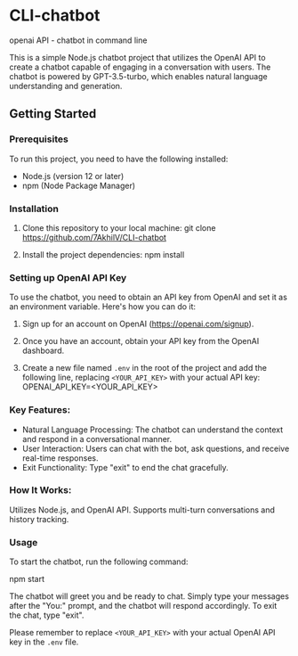 # CLI-chatbot
openai API - chatbot in command line

This is a simple Node.js chatbot project that utilizes the OpenAI API to create a chatbot capable of engaging in a conversation with users.
The chatbot is powered by GPT-3.5-turbo, which enables natural language understanding and generation.

## Getting Started

### Prerequisites

To run this project, you need to have the following installed:

- Node.js (version 12 or later)
- npm (Node Package Manager)
  
### Installation

1. Clone this repository to your local machine:
   git clone https://github.com/7AkhilV/CLI-chatbot

2. Install the project dependencies:
   npm install

### Setting up OpenAI API Key

To use the chatbot, you need to obtain an API key from OpenAI and set it as an environment variable. 
Here's how you can do it:

1. Sign up for an account on OpenAI (https://openai.com/signup).

2. Once you have an account, obtain your API key from the OpenAI dashboard.

3. Create a new file named `.env` in the root of the project and add the following line, replacing `<YOUR_API_KEY>` with your actual API key:
   OPENAI_API_KEY=<YOUR_API_KEY>

 ### Key Features:
 
- Natural Language Processing: The chatbot can understand the context and respond in a conversational manner.
- User Interaction: Users can chat with the bot, ask questions, and receive real-time responses.
- Exit Functionality: Type "exit" to end the chat gracefully.

### How It Works:

Utilizes Node.js, and OpenAI API.
Supports multi-turn conversations and history tracking.
   
### Usage

To start the chatbot, run the following command:

npm start

The chatbot will greet you and be ready to chat. 
Simply type your messages after the "You:" prompt, and the chatbot will respond accordingly. 
To exit the chat, type "exit".

Please remember to replace `<YOUR_API_KEY>` with your actual OpenAI API key in the `.env` file.

